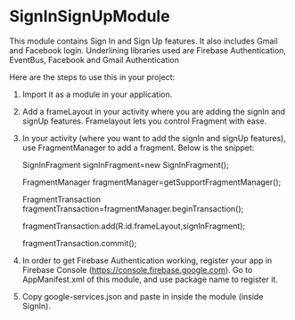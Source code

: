 # SignInSignUpModule
This module contains Sign In and Sign Up features. It also includes Gmail and Facebook login. Underlining libraries used are Firebase Authentication, EventBus, Facebook and Gmail Authentication

Here are the steps to use this in your project:
  1. Import it as a module in your application.
  2. Add a frameLayout in your activity where you are adding the signIn and signUp features. Framelayout lets you control Fragment with ease.
  3. In your activity (where you want to add the signIn and signUp features), use FragmentManager to add a fragment. 
     Below is the snippet:
     
        SignInFragment signInFragment=new SignInFragment();
        
        FragmentManager fragmentManager=getSupportFragmentManager();
        
        FragmentTransaction fragmentTransaction=fragmentManager.beginTransaction();
        
        fragmentTransaction.add(R.id.frameLayout,signInFragment);
        
        fragmentTransaction.commit();
  
  4. In order to get Firebase Authentication working, register your app in Firebase Console (https://console.firebase.google.com).
     Go to AppManifest.xml of this module, and use package name to register it.
  5. Copy google-services.json and paste in inside the module (inside SignIn).
